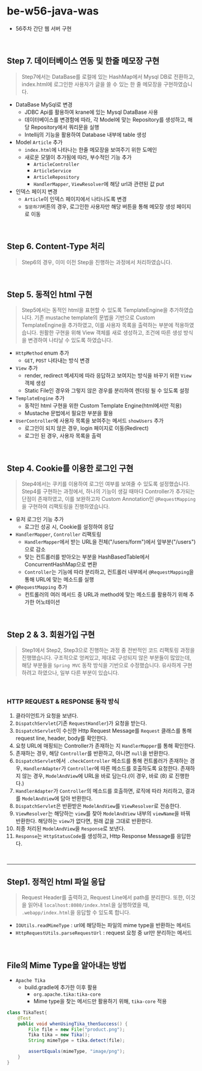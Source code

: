 # be-w56-java-was
- 56주차 간단 웹 서버 구현

<br>

## Step 7. 데이터베이스 연동 및 한줄 메모장 구현

> Step7에서는 DataBase를 로컬에 있는 HashMap에서 Mysql DB로 전환하고, 
> index.html에 로그인한 사용자가 글을 쓸 수 있는 한 줄 메모장을 구현하였습니다. 
- DataBase MySql로 변경
  - JDBC Api를 활용하여 krane에 있는 Mysql DataBase 사용
  - 데이터베이스를 변경함에 따라, 각 Model에 맞는 Repository를 생성하고, 해당 Repository에서 쿼리문을 실행
  - Intellij의 기능을 활용하여 Database 내부에 table 생성
- Model `Article` 추가
  - `index.html`에 나타나는 한줄 메모장을 보여주기 위한 도메인
  - 새로운 모델이 추가됨에 따라, 부수적인 기능 추가
    - `ArticleController`
    - `ArticleService`
    - `ArticleRepository`
    - `HandlerMapper`, `ViewResolver`에 해당 url과 관련된 값 put
- 인덱스 페이지 변경
  - `Article`이 인덱스 페이지에서 나타나도록 변경
  - `질문하기`버튼의 경우, 로그인한 사용자만 해당 버튼을 통해 메모장 생성 페이지로 이동

<br>

## Step 6. Content-Type 처리

> Step6의 경우, 이미 이전 Step을 진행하는 과정에서 처리하였습니다.


<br>

## Step 5. 동적인 html 구현

> Step5에서는 동적인 html을 표현할 수 있도록 TemplateEngine을 추가하였습니다. 기존 mustache template의 
> 문법을 기반으로 Custom TemplateEngine을 추가하였고, 이를 사용자 목록을 출력하는 부분에 적용하였습니다.
> 원활한 구현을 위해 View 객체를 새로 생성하고, 조건에 따른 생성 방식을 변경하여 나타날 수 있도록 하였습니다.
- `HttpMethod` enum 추가
  - `GET`, `POST` 나타내는 방식 변경
- `View` 추가
  - render, redirect 메세지에 따라 응답하고 보여지는 방식을 바꾸기 위한 `View` 객체 생성
  - Static File인 경우와 그렇지 않은 경우를 분리하여 렌더링 될 수 있도록 설정
- `TemplateEngine` 추가
  - 동적인 html 구현을 위한 Custom Template Engine(html에서만 적용)
  - Mustache 문법에서 필요한 부분을 활용
- `UserController`에 사용자 목록을 보여주는 메서드 `showUsers` 추가
  - 로그인이 되지 않은 경우, login 페이지로 이동(Redirect)
  - 로그인 된 경우, 사용자 목록을 출력

<br>

## Step 4. Cookie를 이용한 로그인 구현

> Step4에서는 쿠키를 이용하여 로그인 여부를 보여줄 수 있도록 설정했습니다.
> Step4를 구현하는 과정에서, 하나의 기능이 생길 때마다 Controller가 추가되는 단점이 존재하였고, 이를 보완하고자 Custom Annotation인 `@RequestMapping`을 구현하여 리팩토링을 진행하였습니다.

- 유저 로그인 기능 추가
  - 로그인 성공 시, Cookie를 설정하여 응답
- `HandlerMapper`, `Controller` 리팩토링
  - `HandlerMapper`에서 받는 URL을 전체("/users/form")에서 앞부분("/users")으로 감소
  - 맞는 컨트롤러를 받아오는 부분을 HashBasedTable에서 ConcurrentHashMap으로 변환
  - `Controller`는 기능에 따라 분리하고, 컨트롤러 내부에서 `@RequestMapping`을 통해 URL에 맞는 메소드를 실행
- `@RequestMapping` 추가
  - 컨트롤러의 여러 메서드 중 URL과 method에 맞는 메소드를 활용하기 위해 추가한 어노테이션

<br>

## Step 2 & 3. 회원가입 구현

> Step1에서 Step2, Step3으로 진행하는 과정 중 전반적인 코드 리팩토링 과정을 진행했습니다.
> 구조적으로 엉켜있고, 제대로 구성되지 않은 부분들이 많았는데, 해당 부분들을 `Spring MVC` 동작 방식을 기반으로 수정했습니다.
> 유사하게 구현하려고 하였으나, 일부 다른 부분이 있습니다.

<br>

### HTTP REQUEST & RESPONSE 동작 방식
1. 클라이언트가 요청을 보낸다.
2. `DispatchServlet`(기존 `RequestHandler`)가 요청을 받는다.
3. `DispatchServlet`이 수신한 Http Request Message를 `Request` 클래스를 통해 request line, header, body를 확인한다.
4. 요청 URL에 매핑되는 Controller가 존재하는 지 `HandlerMapper`를 통해 확인한다. 
5. 존재하는 경우, 해당 `Controller`를 반환하고, 아니면 `null`을 반환한다.
6. `DispatchServlet`에서 `.checkController` 메소드를 통해 컨트롤러가 존재하는 경우, `HandlerAdapter`가 `Controller`에 따른 메소드를 호출하도록 요청한다. 존재하지 않는 경우, `ModelAndView`에 URL을 바로 담는다.(이 경우, 바로 (8) 로 진행한다.)
7. `HandlerAdapter`가 `Controller`의 메소드를 호출하면, 로직에 따라 처리하고, 결과를 `ModelAndView`에 담아 반환한다.
8. `DispatchServlet`은 반환받은 `ModelAndView`를 `ViewResolver`로 전송한다.
9. `ViewResolver`는 해당하는 `view`를 찾아 `ModelAndView` 내부의 `viewName`을 바꿔 반환한다. 해당하는 `view`가 없다면, 원래 값을 그대로 반환한다.
10. 최종 처리된 `ModelAndView`을 `Response`로 보낸다.
11. `Response`는 `HttpStatusCode`를 생성하고, Http Response Message를 응답한다.


<br>

----

## Step1. 정적인 html 파일 응답

> Request Header를 출력하고, Request Line에서 path를 분리한다. 
> 또한, 이것을 읽어내 `localhost:8080/index.html`을 실행하였을 때, `.webapp/index.html`을 응답할 수 있도록 합니다.

- `IOUtils.readMimeType` : url에 해당하는 파일의 mime type을 반환하는 메서드
- `HttpRequestUtils.parseRequestUrl` : request 요청 중 url만 분리하는 메서드

<br>

## File의 Mime Type을 알아내는 방법
- `Apache Tika`
  - build.gradle에 추가한 이후 활용
    - `org.apache.tika:tika-core`
    - Mime type을 찾는 메서드만 활용하기 위해, `tika-core` 적용
```java
class TikaTest{
    @Test
    public void whenUsingTika_thenSuccess() {
        File file = new File("product.png");
        Tika tika = new Tika();
        String mimeType = tika.detect(file);

        assertEquals(mimeType, "image/png");
    }
}
```
